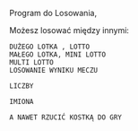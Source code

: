 Program do Losowania,

Możesz losować między innymi:

    DUŻEGO LOTKA , LOTTO
    MAŁEGO LOTKA, MINI LOTTO
    MULTI LOTTO
    LOSOWANIE WYNIKU MECZU
    
    LICZBY
    
    IMIONA
    
    A NAWET RZUCIĆ KOSTKĄ DO GRY
